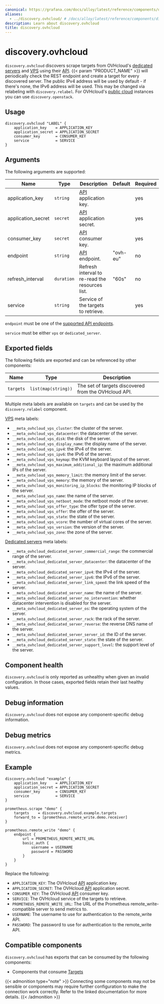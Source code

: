 ```yaml
---
canonical: https://grafana.com/docs/alloy/latest/reference/components/discovery/discovery.ovhcloud/
aliases:
  - ../discovery.ovhcloud/ # /docs/alloy/latest/reference/components/discovery.ovhcloud/
description: Learn about discovery.ovhcloud
title: discovery.ovhcloud
---
```


# discovery.ovhcloud

`discovery.ovhcloud` discovers scrape targets from OVHcloud's [dedicated servers][] and [VPS][] using their [API][].
{{< param "PRODUCT_NAME" >}} will periodically check the REST endpoint and create a target for every discovered server.
The public IPv4 address will be used by default - if there's none, the IPv6 address will be used.
This may be changed via relabeling with `discovery.relabel`.
For OVHcloud's [public cloud][] instances you can use `discovery.openstack`.

[API]: https://api.ovh.com/
[public cloud]: https://www.ovhcloud.com/en/public-cloud/
[VPS]: https://www.ovhcloud.com/en/vps/
[Dedicated servers]: https://www.ovhcloud.com/en/bare-metal/

## Usage

```alloy
discovery.ovhcloud "LABEL" {
    application_key    = APPLICATION_KEY
    application_secret = APPLICATION_SECRET
    consumer_key       = CONSUMER_KEY
    service            = SERVICE
}
```

## Arguments

The following arguments are supported:

Name               | Type           | Description                                                    | Default       | Required
------------------ | -------------- | -------------------------------------------------------------- | ------------- | --------
application_key    | `string`       | [API][] application key.                                       |               | yes
application_secret | `secret`       | [API][] application secret.                                    |               | yes
consumer_key       | `secret`       | [API][] consumer key.                                          |               | yes
endpoint           | `string`       | [API][] endpoint.                                              | "ovh-eu"      | no
refresh_interval   | `duration`     | Refresh interval to re-read the resources list.                | "60s"         | no
service            | `string`       | Service of the targets to retrieve.                            |               | yes

`endpoint` must be one of the [supported API endpoints][supported-apis].

`service` must be either `vps` or `dedicated_server`.

[supported-apis]: https://github.com/ovh/go-ovh#supported-apis

## Exported fields

The following fields are exported and can be referenced by other components:

Name      | Type                | Description
----------|---------------------|-----------------------------------------------------
`targets` | `list(map(string))` | The set of targets discovered from the OVHcloud API.

Multiple meta labels are available on `targets` and can be used by the `discovery.relabel` component.

[VPS][] meta labels:
* `__meta_ovhcloud_vps_cluster`: the cluster of the server.
* `__meta_ovhcloud_vps_datacenter`: the datacenter of the server.
* `__meta_ovhcloud_vps_disk`: the disk of the server.
* `__meta_ovhcloud_vps_display_name`: the display name of the server.
* `__meta_ovhcloud_vps_ipv4`: the IPv4 of the server.
* `__meta_ovhcloud_vps_ipv6`: the IPv6 of the server.
* `__meta_ovhcloud_vps_keymap`: the KVM keyboard layout of the server.
* `__meta_ovhcloud_vps_maximum_additional_ip`: the maximum additional IPs of the server.
* `__meta_ovhcloud_vps_memory_limit`: the memory limit of the server.
* `__meta_ovhcloud_vps_memory`: the memory of the server.
* `__meta_ovhcloud_vps_monitoring_ip_blocks`: the monitoring IP blocks of the server.
* `__meta_ovhcloud_vps_name`: the name of the server.
* `__meta_ovhcloud_vps_netboot_mode`: the netboot mode of the server.
* `__meta_ovhcloud_vps_offer_type`: the offer type of the server.
* `__meta_ovhcloud_vps_offer`: the offer of the server.
* `__meta_ovhcloud_vps_state`: the state of the server.
* `__meta_ovhcloud_vps_vcore`: the number of virtual cores of the server.
* `__meta_ovhcloud_vps_version`: the version of the server.
* `__meta_ovhcloud_vps_zone`: the zone of the server.

[Dedicated servers][] meta labels:
* `__meta_ovhcloud_dedicated_server_commercial_range`: the commercial range of the server.
* `__meta_ovhcloud_dedicated_server_datacenter`: the datacenter of the server.
* `__meta_ovhcloud_dedicated_server_ipv4`: the IPv4 of the server.
* `__meta_ovhcloud_dedicated_server_ipv6`: the IPv6 of the server.
* `__meta_ovhcloud_dedicated_server_link_speed`: the link speed of the server.
* `__meta_ovhcloud_dedicated_server_name`: the name of the server.
* `__meta_ovhcloud_dedicated_server_no_intervention`: whether datacenter intervention is disabled for the server.
* `__meta_ovhcloud_dedicated_server_os`: the operating system of the server.
* `__meta_ovhcloud_dedicated_server_rack`: the rack of the server.
* `__meta_ovhcloud_dedicated_server_reverse`: the reverse DNS name of the server.
* `__meta_ovhcloud_dedicated_server_server_id`: the ID of the server.
* `__meta_ovhcloud_dedicated_server_state`: the state of the server.
* `__meta_ovhcloud_dedicated_server_support_level`: the support level of the server.

## Component health

`discovery.ovhcloud` is only reported as unhealthy when given an invalid configuration.
In those cases, exported fields retain their last healthy values.

## Debug information

`discovery.ovhcloud` does not expose any component-specific debug information.

## Debug metrics

`discovery.ovhcloud` does not expose any component-specific debug metrics.

## Example

```alloy
discovery.ovhcloud "example" {
	application_key    = APPLICATION_KEY
	application_secret = APPLICATION_SECRET
	consumer_key       = CONSUMER_KEY
	service            = SERVICE
}

prometheus.scrape "demo" {
	targets    = discovery.ovhcloud.example.targets
	forward_to = [prometheus.remote_write.demo.receiver]
}

prometheus.remote_write "demo" {
	endpoint {
		url = PROMETHEUS_REMOTE_WRITE_URL
		basic_auth {
			username = USERNAME
			password = PASSWORD
		}
	}
}
```

Replace the following:
  - `APPLICATION_KEY`: The OVHcloud [API][] application key.
  - `APPLICATION_SECRET`: The OVHcloud [API][] application secret.
  - `CONSUMER_KEY`: The OVHcloud [API][] consumer key.
  - `SERVICE`: The OVHcloud service of the targets to retrieve.
  - `PROMETHEUS_REMOTE_WRITE_URL`: The URL of the Prometheus remote_write-compatible server to send metrics to.
  - `USERNAME`: The username to use for authentication to the remote_write API.
  - `PASSWORD`: The password to use for authentication to the remote_write API.


<!-- START GENERATED COMPATIBLE COMPONENTS -->

## Compatible components

`discovery.ovhcloud` has exports that can be consumed by the following components:

- Components that consume [Targets](../../../compatibility/#targets-consumers)

{{< admonition type="note" >}}
Connecting some components may not be sensible or components may require further configuration to make the connection work correctly.
Refer to the linked documentation for more details.
{{< /admonition >}}

<!-- END GENERATED COMPATIBLE COMPONENTS -->
